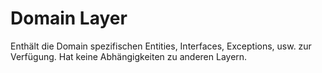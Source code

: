 # Domain Layer

Enthält die Domain spezifischen Entities, Interfaces, Exceptions, usw. zur Verfügung.
Hat keine Abhängigkeiten zu anderen Layern.
